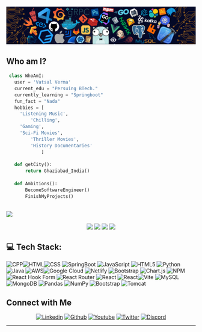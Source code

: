 ![Github Banner](https://github.com/Jaydeep-Yadav/Jaydeep-Yadav/blob/main/banner.png)

## Who am I?

 ```python
  class WhoAmI:
    user = 'Vatsal Verma'
	current_edu = "Persuing BTech."
    currently_learning = "Springboot"
    fun_fact = "Nada"
	hobbies = [
	  'Listening Music',
          'Chilling',
	  'Gaming',
	  'Sci-Fi Movies',
          'Thriller Movies',
          'History Documentaries'
	          ]
	
	def getCity():
		return Ghaziabad_India()
	
	def Ambitions():
		BecomeSoftwareEngineer()
		FinishMyProjects()
	
 ```
<center>
  
 

</center>

![](https://raw.githubusercontent.com/vn7n24fzkq/Vijitverm1234/master/profile-summary-card-output/solarized/0-profile-details.svg)

<div align="center">
	
![](https://github-profile-summary-cards.vercel.app/api/cards/profile-details?username=Vatsal-Verma&theme=default)
![](http://github-profile-summary-cards.vercel.app/api/cards/most-commit-language?username=Vatsal-Verma&theme=vue)
![](http://github-profile-summary-cards.vercel.app/api/cards/stats?username=Vatsal-Verma&theme=nord_bright&)
![](https://github-readme-streak-stats.herokuapp.com/?user=Vatsal-Verma&theme=vue&hide_border=true)
 <br/>
</div> 
<div align="center">
	


</div>

## 💻 Tech Stack:


![CPP](https://img.shields.io/badge/-C++-00599C?style=for-the-badge&logo=c)![HTML](https://img.shields.io/badge/-HTML5-E34F26?style=for-the-badge&logo=html5&logoColor=white)![CSS](https://img.shields.io/badge/-CSS3-1572B6?style=for-the-badge&logo=css3) ![SpringBoot](https://img.shields.io/badge/Springboot-%234ea94b.svg?style=for-the-badge&logoColor=white)
 ![JavaScript](https://img.shields.io/badge/javascript-%23323330.svg?style=for-the-badge&logo=javascript&logoColor=%23F7DF1E) ![HTML5](https://img.shields.io/badge/html5-%23E34F26.svg?style=for-the-badge&logo=html5&logoColor=white) ![Python](https://img.shields.io/badge/python-3670A0?style=for-the-badge&logo=python&logoColor=ffdd54)  ![Java](https://img.shields.io/badge/java-%23ED8B00.svg?style=for-the-badge&logo=openjdk&logoColor=white) ![AWS](https://img.shields.io/badge/AWS-%23FF9900.svg?style=for-the-badge&logo=amazon-aws&logoColor=white)![Google Cloud](https://img.shields.io/badge/GoogleCloud-%234285F4.svg?style=for-the-badge&logo=google-cloud&logoColor=white) ![Netlify](https://img.shields.io/badge/netlify-%23000000.svg?style=for-the-badge&logo=netlify&logoColor=#00C7B7) ![Bootstrap](https://img.shields.io/badge/bootstrap-%238511FA.svg?style=for-the-badge&logo=bootstrap&logoColor=white) ![Chart.js](https://img.shields.io/badge/chart.js-F5788D.svg?style=for-the-badge&logo=chart.js&logoColor=white) ![NPM](https://img.shields.io/badge/NPM-%23CB3837.svg?style=for-the-badge&logo=npm&logoColor=white)![React Hook Form](https://img.shields.io/badge/React%20Hook%20Form-%23EC5990.svg?style=for-the-badge&logo=reacthookform&logoColor=white) ![React Router](https://img.shields.io/badge/React_Router-CA4245?style=for-the-badge&logo=react-router&logoColor=white) ![React](https://img.shields.io/badge/-React%20Query-FF4154?style=for-the-badge&logo=react%20query&logoColor=white) ![React](https://img.shields.io/badge/react-%2320232a.svg?style=for-the-badge&logo=react&logoColor=%2361DAFB)![Vite](https://img.shields.io/badge/vite-%23646CFF.svg?style=for-the-badge&logo=vite&logoColor=white)  ![MySQL](https://img.shields.io/badge/mysql-%2300000f.svg?style=for-the-badge&logo=mysql&logoColor=white) ![MongoDB](https://img.shields.io/badge/MongoDb-%234ea94b.svg?style=for-the-badge&logoColor=white) ![Pandas](https://img.shields.io/badge/pandas-%23150458.svg?style=for-the-badge&logo=pandas&logoColor=white) ![NumPy](https://img.shields.io/badge/numpy-%23013243.svg?style=for-the-badge&logo=numpy&logoColor=white) ![Bootstrap](https://img.shields.io/badge/JSP-%238511FA.svg?style=for-the-badge&logoColor=white) ![Tomcat](https://img.shields.io/badge/Tomcat-%23ED8B00.svg?style=for-the-badge&logoColor=white)




## Connect with Me


<p align="center">
  <a href="https://www.linkedin.com/in/vatsal-verma-b27925291/"><img alt="Linkedin" title="Vijit Verma Linkedin" src="https://img.shields.io/badge/LinkedIn-0077B5?style=for-the-badge&logo=linkedin&logoColor=white"></a>
  <a href="https://github.com/Vatsal-Verma/Vatsal-Verma"><img alt="Github" title="Vatsal Verma Github" src="https://img.shields.io/badge/GitHub-100000?style=for-the-badge&logo=github&logoColor=white"></a>
<a href="https://www.youtube.com/@superpsychedelics436"><img alt="Youtube" title="Vatsal Verma youtube" src="https://img.shields.io/badge/-Youtube-E34F26?style=for-the-badge&logoColor=white"></a>
<a href="https://x.com/vatsal_verma_"><img alt="Twitter" title="Vatsal Verma Twitter" src="https://img.shields.io/badge/Twitter-1DA1F2?style=for-the-badge&logo=twitter&logoColor=white"></a>
<a href="https://discord.gg/S899Q4eN4V"><img alt="Discord" title="Vatsal Verma Discord" src="https://img.shields.io/badge/Discord-%238511FA.svg?style=for-the-badge&logoColor=white"></a>
</p>


 


---

